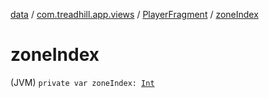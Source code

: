 [data](../../index.md) / [com.treadhill.app.views](../index.md) / [PlayerFragment](index.md) / [zoneIndex](./zone-index.md)

# zoneIndex

(JVM) `private var zoneIndex: `[`Int`](https://kotlinlang.org/api/latest/jvm/stdlib/kotlin/-int/index.html)
